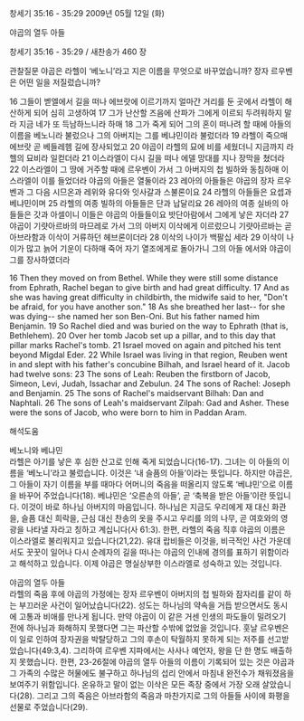 창세기 35:16 - 35:29 
2009년 05월 12일 (화)

야곱의 열두 아들



창세기 35:16 - 35:29 / 새찬송가 460 장


관찰질문
야곱은 라헬이 ‘베노니’라고 지은 이름을 무엇으로 바꾸었습니까?
장자 르우벤은 어떤 일을 저질렀습니까?

16 그들이 벧엘에서 길을 떠나 에브랏에 이르기까지 얼마간 거리를 둔 곳에서 라헬이 해산하게 되어 심히 고생하여 17 그가 난산할 즈음에 산파가 그에게 이르되 두려워하지 말라 지금 네가 또 득남하느니라 하매 18 그가 죽게 되어 그의 혼이 떠나려 할 때에 아들의 이름을 베노니라 불렀으나 그의 아버지는 그를 베냐민이라 불렀더라 19 라헬이 죽으매 에브랏 곧 베들레헴 길에 장사되었고 20 야곱이 라헬의 묘에 비를 세웠더니 지금까지 라헬의 묘비라 일컫더라 21 이스라엘이 다시 길을 떠나 에델 망대를 지나 장막을 쳤더라 22 이스라엘이 그 땅에 거주할 때에 르우벤이 가서 그 아버지의 첩 빌하와 동침하매 이스라엘이 이를 들었더라 야곱의 아들은 열둘이라 23 레아의 아들들은 야곱의 장자 르우벤과 그 다음 시므온과 레위와 유다와 잇사갈과 스불론이요 24 라헬의 아들들은 요셉과 베냐민이며 25 라헬의 여종 빌하의 아들들은 단과 납달리요 26 레아의 여종 실바의 아들들은 갓과 아셀이니 이들은 야곱의 아들들이요 밧단아람에서 그에게 낳은 자더라 27 야곱이 기럇아르바의 마므레로 가서 그의 아버지 이삭에게 이르렀으니 기럇아르바는 곧 아브라함과 이삭이 거류하던 헤브론이더라 
28 이삭의 나이가 백팔십 세라 29 이삭이 나이가 많고 늙어 기운이 다하매 죽어 자기 열조에게로 돌아가니 그의 아들 에서와 야곱이 그를 장사하였더라 

16 Then they moved on from Bethel. While they were still some distance from Ephrath, Rachel began to give birth and had great difficulty. 17 And as she was having great difficulty in childbirth, the midwife said to her, "Don't be afraid, for you have another son." 18 As she breathed her last-- for she was dying-- she named her son Ben-Oni. But his father named him Benjamin. 19 So Rachel died and was buried on the way to Ephrath (that is, Bethlehem). 20 Over her tomb Jacob set up a pillar, and to this day that pillar marks Rachel's tomb. 21 Israel moved on again and pitched his tent beyond Migdal Eder. 22 While Israel was living in that region, Reuben went in and slept with his father's concubine Bilhah, and Israel heard of it. Jacob had twelve sons: 23 The sons of Leah: Reuben the firstborn of Jacob, Simeon, Levi, Judah, Issachar and Zebulun. 24 The sons of Rachel: Joseph and Benjamin. 25 The sons of Rachel's maidservant Bilhah: Dan and Naphtali. 26 The sons of Leah's maidservant Zilpah: Gad and Asher. These were the sons of Jacob, who were born to him in Paddan Aram.

해석도움





베노니와 베냐민  
라헬은 아기를 낳은 후 심한 산고로 인해 죽게 되었습니다(16-17). 그녀는 이 아들의 이름을 ‘베노니’라고 불렀습니다. 이것은 ‘내 슬픔의 아들’이라는 뜻입니다. 하지만 야곱은, 그 아들이 자기 이름을 부를 때마다 어머니의 죽음을 떠올리지 않도록 ‘베냐민’으로 이름을 바꾸어 주었습니다(18). 베냐민은 ‘오른손의 아들’, 곧 ‘축복을 받은 아들’이란 뜻입니다. 이것이 바로 하나님 아버지의 마음입니다. 하나님은 지금도 우리에게 재 대신 화관을, 슬픔 대신 희락을, 근심 대신 찬송의 옷을 주시고 우리를 의의 나무, 곧 여호와의 영광을 나타낼 자라고 칭하고 계십니다(사 61:3). 한편, 라헬의 죽음 직후 야곱의 이름은 이스라엘로 불리워지고 있습니다(21,22). 유대 랍비들은 이것을, 비극적인 사건 가운데서도 꿋꿋이 일어나 다시 순례자의 길을 떠나는 야곱의 인내에 경의를 표하기 위함이라고 해석하고 있습니다. 이제 야곱은 명실상부한 이스라엘로 성숙하고 있는 것입니다.        

야곱의 열두 아들  
라헬의 죽음 후에 야곱의 가정에는 장자 르우벤이 아버지의 첩 빌하와 잠자리를 같이 하는 부끄러운 사건이 일어났습니다(22). 성도는 하나님의 약속을 거듭 받으면서도 동시에 고통과 비애를 만나게 됩니다. 만약 야곱이 이 같은 거센 인생의 파도들이 밀려오기 전에 하나님과 화해하지 못했다면 그는 파산할 수밖에 없었을 것입니다. 훗날 르우벤은 이 일로 인하여 장자권을 박탈당하고 그의 후손이 탁월하지 못하게 되는 저주를 선고받았습니다(49:3,4). 그리하여 르우벤 지파에서는 사사나 예언자, 왕을 단 한 명도 배출하지 못했습니다. 한편, 23-26절에 야곱의 열두 아들의 이름이 기록되어 있는 것은 야곱과 그 가족의 수많은 허물에도 불구하고 하나님의 섭리 안에서 마침내 완전수가 채워졌음을 보여주기 위함입니다. 온유하고 말이 없는 이삭은 모든 족장 중에서 가장 오래 살았습니다(28). 그리고 그의 죽음은 아브라함의 죽음과 마찬가지로 그의 아들들 사이에 화평을 선물로 주었습니다(29).